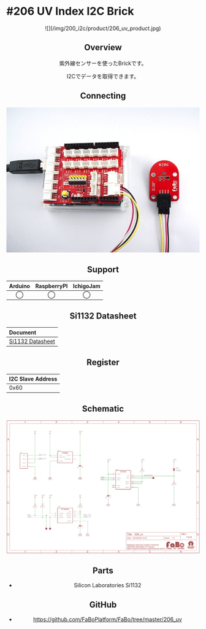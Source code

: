 # #206 UV Index I2C Brick

<center>![](/img/200_i2c/product/206_uv_product.jpg)
<!--COLORME-->

## Overview
紫外線センサーを使ったBrickです。

I2Cでデータを取得できます。

## Connecting
![](/img/200_i2c/connect/206_uv_connect.jpg)

## Support
|Arduino|RaspberryPI|IchigoJam|
|:--:|:--:|:--:|
|◯|◯|◯|

## Si1132 Datasheet
| Document |
|:--|
| [Si1132 Datasheet](https://www.silabs.com/Support%20Documents/TechnicalDocs/Si1132.pdf) |

## Register
| I2C Slave Address |
|:-- |
| 0x60 |

## Schematic
![](/img/200_i2c/schematic/206_uv.png)

## Parts
- Silicon Laboratories Si1132

## GitHub
- https://github.com/FaBoPlatform/FaBo/tree/master/206_uv
